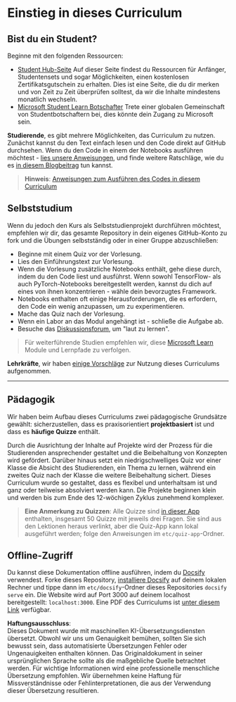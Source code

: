 # Einstieg in dieses Curriculum

## Bist du ein Student?

Beginne mit den folgenden Ressourcen:

* [Student Hub-Seite](https://docs.microsoft.com/learn/student-hub?WT.mc_id=academic-77998-cacaste) Auf dieser Seite findest du Ressourcen für Anfänger, Studentensets und sogar Möglichkeiten, einen kostenlosen Zertifikatsgutschein zu erhalten. Dies ist eine Seite, die du dir merken und von Zeit zu Zeit überprüfen solltest, da wir die Inhalte mindestens monatlich wechseln.
* [Microsoft Student Learn Botschafter](https://studentambassadors.microsoft.com?WT.mc_id=academic-77998-cacaste) Trete einer globalen Gemeinschaft von Studentbotschaftern bei, dies könnte dein Zugang zu Microsoft sein.

**Studierende**, es gibt mehrere Möglichkeiten, das Curriculum zu nutzen. Zunächst kannst du den Text einfach lesen und den Code direkt auf GitHub durchsehen. Wenn du den Code in einem der Notebooks ausführen möchtest - [lies unsere Anweisungen](./etc/how-to-run.md), und finde weitere Ratschläge, wie du es [in diesem Blogbeitrag](https://soshnikov.com/education/how-to-execute-notebooks-from-github/) tun kannst.

> **Hinweis**: [Anweisungen zum Ausführen des Codes in diesem Curriculum](/how-to-run.md)

## Selbststudium

Wenn du jedoch den Kurs als Selbststudienprojekt durchführen möchtest, empfehlen wir dir, das gesamte Repository in dein eigenes GitHub-Konto zu fork und die Übungen selbstständig oder in einer Gruppe abzuschließen:

* Beginne mit einem Quiz vor der Vorlesung.
* Lies den Einführungstext zur Vorlesung.
* Wenn die Vorlesung zusätzliche Notebooks enthält, gehe diese durch, indem du den Code liest und ausführst. Wenn sowohl TensorFlow- als auch PyTorch-Notebooks bereitgestellt werden, kannst du dich auf eines von ihnen konzentrieren - wähle dein bevorzugtes Framework.
* Notebooks enthalten oft einige Herausforderungen, die es erfordern, den Code ein wenig anzupassen, um zu experimentieren.
* Mache das Quiz nach der Vorlesung.
* Wenn ein Labor an das Modul angehängt ist - schließe die Aufgabe ab.
* Besuche das [Diskussionsforum](https://github.com/microsoft/AI-For-Beginners/discussions), um "laut zu lernen".

> Für weiterführende Studien empfehlen wir, diese [Microsoft Learn](https://docs.microsoft.com/en-us/users/dmitrysoshnikov-9132/collections/31zgizg2p418yo/?WT.mc_id=academic-77998-cacaste) Module und Lernpfade zu verfolgen.

**Lehrkräfte**, wir haben [einige Vorschläge](/for-teachers.md) zur Nutzung dieses Curriculums aufgenommen.

---

## Pädagogik

Wir haben beim Aufbau dieses Curriculums zwei pädagogische Grundsätze gewählt: sicherzustellen, dass es praxisorientiert **projektbasiert** ist und dass es **häufige Quizze** enthält.

Durch die Ausrichtung der Inhalte auf Projekte wird der Prozess für die Studierenden ansprechender gestaltet und die Beibehaltung von Konzepten wird gefördert. Darüber hinaus setzt ein niedrigschwelliges Quiz vor einer Klasse die Absicht des Studierenden, ein Thema zu lernen, während ein zweites Quiz nach der Klasse die weitere Beibehaltung sichert. Dieses Curriculum wurde so gestaltet, dass es flexibel und unterhaltsam ist und ganz oder teilweise absolviert werden kann. Die Projekte beginnen klein und werden bis zum Ende des 12-wöchigen Zyklus zunehmend komplexer.

> **Eine Anmerkung zu Quizzen**: Alle Quizze sind [in dieser App](https://red-field-0a6ddfd03.1.azurestaticapps.net/) enthalten, insgesamt 50 Quizze mit jeweils drei Fragen. Sie sind aus den Lektionen heraus verlinkt, aber die Quiz-App kann lokal ausgeführt werden; folge den Anweisungen im `etc/quiz-app`-Ordner.

## Offline-Zugriff

Du kannst diese Dokumentation offline ausführen, indem du [Docsify](https://docsify.js.org/#/) verwendest. Forke dieses Repository, [installiere Docsify](https://docsify.js.org/#/quickstart) auf deinem lokalen Rechner und tippe dann im `etc/docsify`-Ordner dieses Repositories `docsify serve` ein. Die Website wird auf Port 3000 auf deinem localhost bereitgestellt: `localhost:3000`. Eine PDF des Curriculums ist [unter diesem Link](../../../../../../etc/pdf/readme.pdf) verfügbar.

**Haftungsausschluss**:  
Dieses Dokument wurde mit maschinellen KI-Übersetzungsdiensten übersetzt. Obwohl wir uns um Genauigkeit bemühen, sollten Sie sich bewusst sein, dass automatisierte Übersetzungen Fehler oder Ungenauigkeiten enthalten können. Das Originaldokument in seiner ursprünglichen Sprache sollte als die maßgebliche Quelle betrachtet werden. Für wichtige Informationen wird eine professionelle menschliche Übersetzung empfohlen. Wir übernehmen keine Haftung für Missverständnisse oder Fehlinterpretationen, die aus der Verwendung dieser Übersetzung resultieren.
